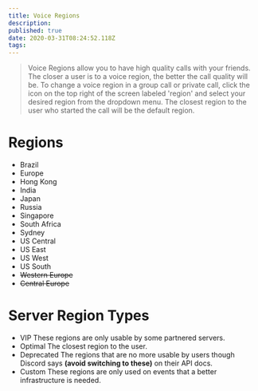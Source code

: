 ```yaml
---
title: Voice Regions
description: 
published: true
date: 2020-03-31T08:24:52.118Z
tags: 
---
```


> Voice Regions allow you to have high quality calls with your friends. The closer a user is to a voice region, the better the call quality will be. To change a voice region in a group call or private call, click the icon on the top right of the screen labeled 'region' and select your desired region from the dropdown menu. The closest region to the user who started the call will be the default region.

# Regions
* Brazil
* Europe
* Hong Kong
* India
* Japan
* Russia
* Singapore
* South Africa
* Sydney
* US Central
* US East
* US West
* US South
* ~~Western Europe~~
* ~~Central Europe~~
# Server Region Types
* VIP
These regions are only usable by some partnered servers.
* Optimal
The closest region to the user.
* Deprecated
The regions that are no more usable by users though Discord says **(avoid switching to these)** on their API docs.
* Custom
These regions are only used on events that a better infrastructure is needed.